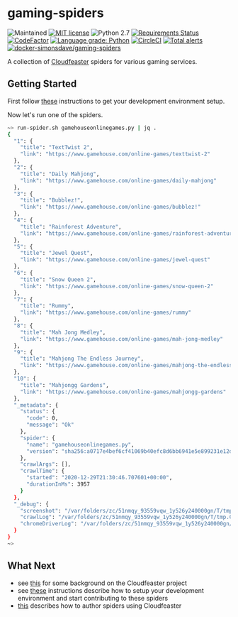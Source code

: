 # gaming-spiders

![Maintained](https://img.shields.io/maintenance/yes/2021.svg)
[![MIT license](http://img.shields.io/badge/license-MIT-brightgreen.svg)](http://opensource.org/licenses/MIT)
![Python 2.7](https://img.shields.io/badge/python-2.7-FFC100.svg?style=flat)
[![Requirements Status](https://requires.io/github/simonsdave/gaming-spiders/requirements.svg?branch=master)](https://requires.io/github/simonsdave/gaming-spiders/requirements/?branch=master)
[![CodeFactor](https://www.codefactor.io/repository/github/simonsdave/gaming-spiders/badge/master)](https://www.codefactor.io/repository/github/simonsdave/gaming-spiders/overview/master)
[![Language grade: Python](https://img.shields.io/lgtm/grade/python/g/simonsdave/gaming-spiders.svg?logo=lgtm&logoWidth=18)](https://lgtm.com/projects/g/simonsdave/gaming-spiders/context:python)
[![CircleCI](https://circleci.com/gh/simonsdave/gaming-spiders.svg?style=shield)](https://circleci.com/gh/simonsdave/gaming-spiders)
[![Total alerts](https://img.shields.io/lgtm/alerts/g/simonsdave/gaming-spiders.svg?logo=lgtm&logoWidth=18)](https://lgtm.com/projects/g/simonsdave/gaming-spiders/alerts/)
[![docker-simonsdave/gaming-spiders](https://img.shields.io/badge/docker-simonsdave%2Fgaming--spiders-blue.svg)](https://hub.docker.com/r/simonsdave/gaming-spiders)

A collection of [Cloudfeaster](https://github.com/simonsdave/cloudfeaster)
spiders for various gaming services.

## Getting Started

First follow [these](dev_env/README.md) instructions to get your development environment setup.

Now let's run one of the spiders.

```bash
~> run-spider.sh gamehouseonlinegames.py | jq .
{
  "1": {
    "title": "TextTwist 2",
    "link": "https://www.gamehouse.com/online-games/texttwist-2"
  },
  "2": {
    "title": "Daily Mahjong",
    "link": "https://www.gamehouse.com/online-games/daily-mahjong"
  },
  "3": {
    "title": "Bubblez!",
    "link": "https://www.gamehouse.com/online-games/bubblez!"
  },
  "4": {
    "title": "Rainforest Adventure",
    "link": "https://www.gamehouse.com/online-games/rainforest-adventure"
  },
  "5": {
    "title": "Jewel Quest",
    "link": "https://www.gamehouse.com/online-games/jewel-quest"
  },
  "6": {
    "title": "Snow Queen 2",
    "link": "https://www.gamehouse.com/online-games/snow-queen-2"
  },
  "7": {
    "title": "Rummy",
    "link": "https://www.gamehouse.com/online-games/rummy"
  },
  "8": {
    "title": "Mah Jong Medley",
    "link": "https://www.gamehouse.com/online-games/mah-jong-medley"
  },
  "9": {
    "title": "Mahjong The Endless Journey",
    "link": "https://www.gamehouse.com/online-games/mahjong-the-endless-journey"
  },
  "10": {
    "title": "Mahjongg Gardens",
    "link": "https://www.gamehouse.com/online-games/mahjongg-gardens"
  },
  "_metadata": {
    "status": {
      "code": 0,
      "message": "Ok"
    },
    "spider": {
      "name": "gamehouseonlinegames.py",
      "version": "sha256:a0717e4bef6cf41069b40efc8d6bb6941e5e899231e12d5a1af083c62b74fe1d"
    },
    "crawlArgs": [],
    "crawlTime": {
      "started": "2020-12-29T21:30:46.707601+00:00",
      "durationInMs": 3957
    }
  },
  "_debug": {
    "screenshot": "/var/folders/zc/51nmqy_93559vqw_1y526y240000gn/T/tmp.ConMqmqP/screenshot.png",
    "crawlLog": "/var/folders/zc/51nmqy_93559vqw_1y526y240000gn/T/tmp.ConMqmqP/crawl-log.txt",
    "chromeDriverLog": "/var/folders/zc/51nmqy_93559vqw_1y526y240000gn/T/tmp.ConMqmqP/chromedriver-log.txt"
  }
}
~>
```

## What Next

* see [this](https://github.com/simonsdave/cloudfeaster/blob/master/docs/story.md) for some background on the Cloudfeaster project
* see [these](docs/contributing.md) instructions
  describe how to setup your development environment and
  start contributing to these spiders
* [this](https://github.com/simonsdave/cloudfeaster/blob/master/docs/spider_authors.md) describes
  how to author spiders using Cloudfeaster
